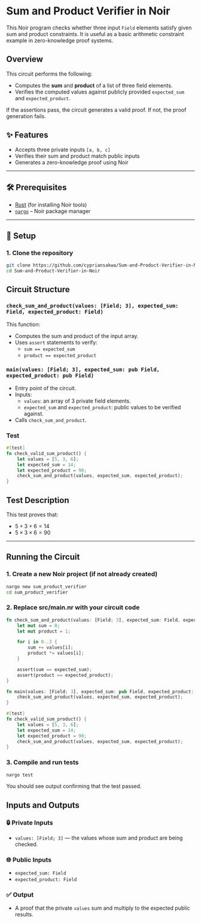 # Sum and Product Verifier in Noir

This Noir program checks whether three input `Field` elements satisfy given sum and product constraints. It is useful as a basic arithmetic constraint example in zero-knowledge proof systems.

## Overview

This circuit performs the following:

- Computes the **sum** and **product** of a list of three field elements.
- Verifies the computed values against publicly provided `expected_sum` and `expected_product`.

If the assertions pass, the circuit generates a valid proof. If not, the proof generation fails.
## ✨ Features

- Accepts three private inputs `[a, b, c]`
- Verifies their sum and product match public inputs
- Generates a zero-knowledge proof using Noir

---

## 🛠️ Prerequisites

- [Rust](https://www.rust-lang.org/tools/install) (for installing Noir tools)
- [`nargo`](https://noir-lang.org/docs/getting-started/installation) – Noir package manager

---

## 🚀 Setup

### 1. Clone the repository

```bash
git clone https://github.com/cypriansakwa/Sum-and-Product-Verifier-in-Noir.git
cd Sum-and-Product-Verifier-in-Noir
```
## Circuit Structure

### `check_sum_and_product(values: [Field; 3], expected_sum: Field, expected_product: Field)`

This function:

- Computes the sum and product of the input array.
- Uses `assert` statements to verify:
  - `sum == expected_sum`
  - `product == expected_product`

### `main(values: [Field; 3], expected_sum: pub Field, expected_product: pub Field)`

- Entry point of the circuit.
- Inputs:
  - `values`: an array of 3 private field elements.
  - `expected_sum` and `expected_product`: public values to be verified against.
- Calls `check_sum_and_product`.

### Test

```rust
#[test]
fn check_valid_sum_product() {
    let values = [5, 3, 6];
    let expected_sum = 14;
    let expected_product = 90;
    check_sum_and_product(values, expected_sum, expected_product);
}
```
## Test Description

This test proves that:

- $5 + 3 + 6 = 14$
- $5 \times 3 \times 6 = 90$
---

## Running the Circuit

### 1. Create a new Noir project (if not already created)

```bash
nargo new sum_product_verifier
cd sum_product_verifier
```
### 2. Replace src/main.nr with your circuit code
```rust
fn check_sum_and_product(values: [Field; 3], expected_sum: Field, expected_product: Field) {
    let mut sum = 0;
    let mut product = 1;

    for i in 0..3 {
        sum += values[i];
        product *= values[i];
    }

    assert(sum == expected_sum);
    assert(product == expected_product);
}

fn main(values: [Field; 3], expected_sum: pub Field, expected_product: pub Field) {
    check_sum_and_product(values, expected_sum, expected_product);
}

#[test]
fn check_valid_sum_product() {
    let values = [5, 3, 6];
    let expected_sum = 14;
    let expected_product = 90;
    check_sum_and_product(values, expected_sum, expected_product);
}
```
### 3. Compile and run tests
```bash
nargo test
```
You should see output confirming that the test passed.
## Inputs and Outputs

### 🔒 Private Inputs

- `values: [Field; 3]` — the values whose sum and product are being checked.

### 🌐 Public Inputs

- `expected_sum: Field`
- `expected_product: Field`

### ✅ Output

- A proof that the private `values` sum and multiply to the expected public results.

